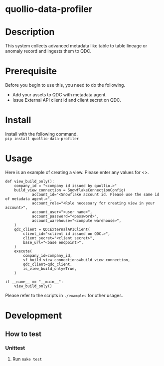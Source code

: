 # quollio-data-profiler

# Description
This system collects advanced metadata like table to table lineage or anomaly record and ingests them to QDC.


# Prerequisite
Before you begin to use this, you need to do the following.
- Add your assets to QDC with metadata agent.
- Issue External API client id and client secret on QDC.

# Install
Install with the following command.  
`pip install quollio-data-profiler`

# Usage
Here is an example of creating a view. Please enter any values for <>.  
```
def view_build_only():
    company_id = "<company id issued by quollio.>"
    build_view_connection = SnowflakeConnectionConfig(
            account_id="<Snowflake account id. Please use the same id of metadata agent.>",
            account_role="<Role necessary for creating view in your account>",
            account_user="<user name>",
            account_password="<password>",
            account_warehouse="<compute warehouse>", 
    )
    qdc_client = QDCExternalAPIClient(
        client_id="<client id issued on QDC.>",
        client_secret="<client secret>",
        base_url="<base endpoint>",
    )
    execute(
        company_id=company_id,
        sf_build_view_connections=build_view_connection,
        qdc_client=qdc_client,
        is_view_build_only=True,
    )

if __name__ == "__main__":
    view_build_only()
``` 
Please refer to the scripts in `./examples` for other usages.


# Development
## How to test
### Unittest
1. Run `make test`
